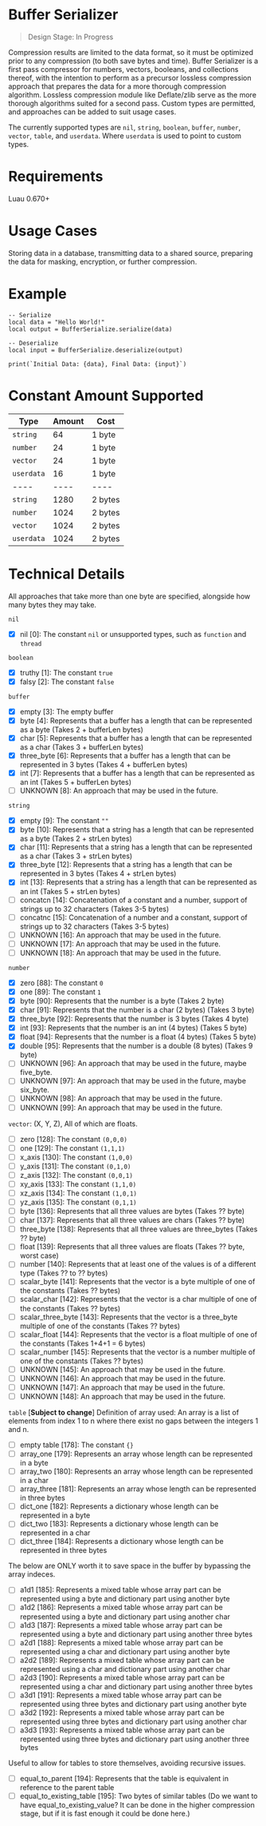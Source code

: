 # Buffer Serializer

> Design Stage: In Progress

Compression results are limited to the data format, so it must be optimized prior to any compression (to both save bytes and time).  Buffer Serializer is a first pass compressor for numbers, vectors, booleans, and collections thereof, with the intention to perform as a precursor lossless compression approach that prepares the data for a more thorough compression algorithm.  Lossless compression module like Deflate/zlib serve as the more thorough algorithms suited for a second pass.  Custom types are permitted, and approaches can be added to suit usage cases.

The currently supported types are `nil`, `string`, `boolean`, `buffer`, `number`, `vector`, `table`, and `userdata`.  Where `userdata` is used to point to custom types.

# Requirements
Luau 0.670+

# Usage Cases
Storing data in a database, transmitting data to a shared source, preparing the data for masking, encryption, or further compression.

# Example
```luau
-- Serialize
local data = "Hello World!"
local output = BufferSerialize.serialize(data)

-- Deserialize
local input = BufferSerialize.deserialize(output)

print(`Initial Data: {data}, Final Data: {input}`)
```

# Constant Amount Supported
| Type | Amount | Cost |
| ---- | ---- | ---- |
| `string` | 64 | 1 byte |
| `number` | 24 | 1 byte |
| `vector` | 24 | 1 byte |
| `userdata` | 16 | 1 byte |
| ---- | ---- | ---- |
| `string` | 1280 | 2 bytes |
| `number` | 1024 | 2 bytes |
| `vector` | 1024 | 2 bytes |
| `userdata` | 1024 | 2 bytes |


# Technical Details

All approaches that take more than one byte are specified, alongside how many bytes they may take.

`nil`
- [X] nil [0]: The constant `nil` or unsupported types, such as `function` and `thread`

`boolean`
- [X] truthy [1]: The constant `true`
- [X] falsy [2]: The constant `false`

`buffer`
- [X] empty [3]: The empty buffer
- [X] byte [4]: Represents that a buffer has a length that can be represented as a byte (Takes 2 + bufferLen bytes)
- [X] char [5]: Represents that a buffer has a length that can be represented as a char (Takes 3 + bufferLen bytes)
- [X] three_byte [6]: Represents that a buffer has a length that can be represented in 3 bytes (Takes 4 + bufferLen bytes)
- [X] int [7]: Represents that a buffer has a length that can be represented as an int (Takes 5 + bufferLen bytes)
- [ ] UNKNOWN [8]: An approach that may be used in the future.

`string`
- [X] empty [9]: The constant `""`
- [X] byte [10]: Represents that a string has a length that can be represented as a byte (Takes 2 + strLen bytes)
- [X] char [11]: Represents that a string has a length that can be represented as a char (Takes 3 + strLen bytes)
- [X] three_byte [12]: Represents that a string has a length that can be represented in 3 bytes (Takes 4 + strLen bytes)
- [X] int [13]: Represents that a string has a length that can be represented as an int (Takes 5 + strLen bytes)
- [ ] concatcn [14]: Concatenation of a constant and a number, support of strings up to 32 characters (Takes 3-5 bytes)
- [ ] concatnc [15]: Concatenation of a number and a constant, support of strings up to 32 characters (Takes 3-5 bytes)
- [ ] UNKNOWN [16]: An approach that may be used in the future.
- [ ] UNKNOWN [17]: An approach that may be used in the future.
- [ ] UNKNOWN [18]: An approach that may be used in the future.

`number`
- [X] zero [88]: The constant `0`
- [X] one [89]: The constant `1`
- [X] byte [90]: Represents that the number is a byte (Takes 2 byte)
- [X] char [91]: Represents that the number is a char (2 bytes) (Takes 3 byte)
- [X] three_byte [92]: Represents that the number is 3 bytes (Takes 4 byte)
- [X] int [93]: Represents that the number is an int (4 bytes) (Takes 5 byte)
- [X] float [94]: Represents that the number is a float (4 bytes) (Takes 5 byte)
- [X] double [95]: Represents that the number is a double (8 bytes) (Takes 9 byte)
- [ ] UNKNOWN [96]: An approach that may be used in the future, maybe five_byte.
- [ ] UNKNOWN [97]: An approach that may be used in the future, maybe six_byte.
- [ ] UNKNOWN [98]: An approach that may be used in the future.
- [ ] UNKNOWN [99]: An approach that may be used in the future.

`vector`: (X, Y, Z), All of which are floats.
- [ ] zero [128]: The constant `(0,0,0)`
- [ ] one [129]: The constant `(1,1,1)`
- [ ] x_axis [130]: The constant `(1,0,0)`
- [ ] y_axis [131]: The constant `(0,1,0)`
- [ ] z_axis [132]: The constant `(0,0,1)`
- [ ] xy_axis [133]: The constant `(1,1,0)`
- [ ] xz_axis [134]: The constant `(1,0,1)`
- [ ] yz_axis [135]: The constant `(0,1,1)`
- [ ] byte [136]: Represents that all three values are bytes (Takes ?? byte)
- [ ] char [137]: Represents that all three values are chars (Takes ?? byte)
- [ ] three_byte [138]: Represents that all three values are three_bytes (Takes ?? byte)
- [ ] float [139]: Represents that all three values are floats (Takes ?? byte, worst case)
- [ ] number [140]: Represents that at least one of the values is of a different type (Takes ?? to ?? bytes)
- [ ] scalar_byte [141]: Represents that the vector is a byte multiple of one of the constants (Takes ?? bytes)
- [ ] scalar_char [142]: Represents that the vector is a char multiple of one of the constants (Takes ?? bytes)
- [ ] scalar_three_byte [143]: Represents that the vector is a three_byte multiple of one of the constants (Takes ?? bytes)
- [ ] scalar_float [144]: Represents that the vector is a float multiple of one of the constants (Takes 1+4+1 = 6 bytes)
- [ ] scalar_number [145]: Represents that the vector is a number multiple of one of the constants (Takes ?? bytes)
- [ ] UNKNOWN [145]: An approach that may be used in the future.
- [ ] UNKNOWN [146]: An approach that may be used in the future.
- [ ] UNKNOWN [147]: An approach that may be used in the future.
- [ ] UNKNOWN [148]: An approach that may be used in the future.

`table` [**Subject to change**]
Definition of array used: An array is a list of elements from index 1 to n where there exist no gaps between the integers 1 and n.

- [ ] empty table [178]: The constant ```{}```
- [ ] array_one [179]: Represents an array whose length can be represented in a byte
- [ ] array_two [180]: Represents an array whose length can be represented in a char
- [ ] array_three [181]: Represents an array whose length can be represented in three bytes
- [ ] dict_one [182]: Represents a dictionary whose length can be represented in a byte
- [ ] dict_two [183]: Represents a dictionary whose length can be represented in a char
- [ ] dict_three [184]: Represents a dictionary whose length can be represented in three bytes

The below are ONLY worth it to save space in the buffer by bypassing the array indeces.
- [ ] a1d1 [185]: Represents a mixed table whose array part can be represented using a byte and dictionary part using another byte
- [ ] a1d2 [186]: Represents a mixed table whose array part can be represented using a byte and dictionary part using another char
- [ ] a1d3 [187]: Represents a mixed table whose array part can be represented using a byte and dictionary part using another three bytes
- [ ] a2d1 [188]: Represents a mixed table whose array part can be represented using a char and dictionary part using another byte
- [ ] a2d2 [189]: Represents a mixed table whose array part can be represented using a char and dictionary part using another char
- [ ] a2d3 [190]: Represents a mixed table whose array part can be represented using a char and dictionary part using another three bytes
- [ ] a3d1 [191]: Represents a mixed table whose array part can be represented using three bytes and dictionary part using another byte
- [ ] a3d2 [192]: Represents a mixed table whose array part can be represented using three bytes and dictionary part using another char
- [ ] a3d3 [193]: Represents a mixed table whose array part can be represented using three bytes and dictionary part using another three bytes

Useful to allow for tables to store themselves, avoiding recursive issues.
- [ ] equal_to_parent [194]: Represents that the table is equivalent in reference to the parent table
- [ ] equal_to_existing_table [195]: Two bytes of similar tables
(Do we want to have equal_to_existing_value?  It can be done in the higher compression stage, but if it is fast enough it could be done here.)
